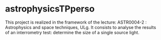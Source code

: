 # astrophysicsTPperso
This project is realized in the framework of the lecture: ASTR0004-2	: Astrophysics and space techniques, ULg. 
It consists to analyse the results of an interrometry test: determine the size of a single source light.